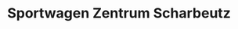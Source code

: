 ---
title: "Sportwagen Zentrum Scharbeutz"
url: /scharbeutz/sportwagen-zentrum-scharbeutz/
shop: Autohaus
---